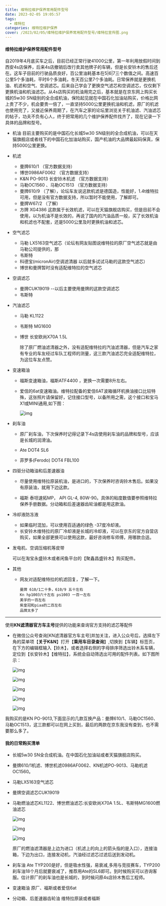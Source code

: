 ```yaml
---
title: 维特拉维护保养常用配件型号
date: 2023-02-05 19:05:57
tags:
  - 维特拉
categories: 维特拉维护保养  
cover: /2023/02/05/维特拉维护保养常用配件型号/维特拉宣传图.png
---
```


####  维特拉维护保养常用配件型号



自2019年4月底买车之后，目前已经正常行驶41000公里，第一年利用放假时间到西安4s店保养，后来4s店撤销后改行卖其他牌子的车辆，但是长安铃木的售后还在。这车子目前的行驶品质良好，百公里油耗基本在5|6|7三个数值之间。高速百公里5个多油耗，平时6个多油耗，冬天百公里7个多油耗。日常保养就是更换机油、机滤和空气、空调滤芯。后来自己学会了更换空气滤芯和空调滤芯，仅仅剩下更换机油和机油滤芯。从4s店购买的机油用完之后，基本就是在京东网上购买长城的5w30 SN级别的全合成机油，保险起见就在中国石化加油站购买，价格比网上贵了不少，机会要贵一倍了，一直坚持5000公里更换机油和机滤，原厂的机滤也使用完了，又接近保养周期了，在汽车之家的论坛里浏览关于机油滤、汽油滤芯的帖子，功夫不负有心人，终于把常用的几个维护保养配件找齐了，现在记录一下具体的品牌和型号。<!--more-->

* 机油   目前主要购买的是中国石化长城5w30  SN级别的全合成机油，可以在天猫旗舰店或者线下的中国石化加油站购买，国产机油的大品牌最起码保真，保持5000公里更换。

* 机滤

  * 曼牌610/1   （官方数据支持）
  * 博世0986AF0062 （官方数据支持）
  * K&N PO-9013 长安铃木机滤 （官方数据支持）
  * 马勒OC1560 、马勒OC1513  （官方数据支持）
  * 曼牌610/9 （了解），论坛车友说这款机滤是德国造，性能好，1.4t维特拉可用，但是没有官方数据支持，所以暂时不能使用，了解即可。
  * 曼牌W67/2  （了解）
  * 方牌  XG4386  这款属于长效机滤，可以在天猫旗舰店购买，但是目前不会使用，以为机油不是长效的，再说了国内的汽油品质一般，买了长效机油和机滤也不配套，还是5000公里及时更换机油和滤芯。

* 空气滤芯

  * 马勒 LX5163空气滤芯（论坛有网友贴图说维特拉的原厂空气滤芯就是由马勒公司提供的，那
  * 韦斯特
  * 科德宝(micronAir)空调滤清器
以后就多试试马勒的这款空气滤芯）
  * 博世和曼牌暂时没有适配维特拉的空气滤芯

* 空调滤芯

  * 曼牌CUK19019    --以后主要使用曼牌的这款空调滤芯
  * 韦斯特

* 汽油滤芯  

  * 马勒 KL1122

  * 韦斯特 MG1600

  * 博世 长安欧尚X70A 1.5L   

    除了原厂燃油滤清器之外，没有适配维特拉的汽油滤清器，但是汽车之家有专业的车友经过车队工程师的测量，这三款汽油滤芯完全适配维特拉，为这位车友点赞。

* 变速箱油

  * 福斯变速箱油，福斯ATF4400  ，更换一次需要8升左右。

  * 爱信的6at变速箱油。维特拉配备的爱信6AT波箱循环机换油接口比较特殊，这张照片请保留好，记住接口型号，以备所用之需，这个接口和宝马X1或MINI通用,如下图：

    ![img](/images/vitara/维特拉6AT变速箱循环机换油接口.png)

* 刹车油

  * 原厂刹车油，下次保养时记得记录下4s店使用刹车油的品牌和型号，应该是长城的润滑油。

  * Ate  DOT4  SL6

  * 菲罗多(Ferodo) DOT4 FBL100

    

* 四驱分动箱油和后差速器油

  * 尽量使用维特拉原装机油，是进口的，下次保养时咨询铃木售后。如果没有原装油，就用下边这款。

  * 福斯 泰坦速拓MP，   API  GL-4,  80W-90。具体的粘度数值要参照维特拉保养手册数据。分动箱和后差速器齿轮油都是用这款油。

    

* 冷却液防冻液

  * 如果临时混加，可以使用百适通的绿色 -37度冷却液。
  * 长安铃木维特拉的原厂冷却液是长城的冷却液，可以在京东的官方自营店购买，如果全部更换可以使用这款，最好咨询修车师傅，用哪款合适。

* 发电机、空调压缩机等皮带

  可以在淘宝永盛铃木或者闲鱼平台的【聚鑫昌盛铃木】购买配件。

* 其他

  * 网友对适配维特拉的机滤回复，了解一下。

    ~~~
    曼牌 610/1二十多，610/9 五十左右
    Kn hp1003六十左右 ps1003 一百一左右
    美孚的一百左右
    紫皇冠和piaa的二百左右
    品牌太多了
    ~~~

***

使用**KN滤清器官方车主号**提供的功能来查询官方支持的滤芯等配件

* 在微信公众号查询[KN滤清器官方车主号]并加关注，进入公众号后，选择左下角的菜单项【**关于K&N**】打开【**乘用车目录查询**】,切换到【车辆】标签页，在下方的编辑框输入【铃木】，或者选择右侧的字母排序筛选出铃木系车辆，定位到【长安铃木】【维特拉】，系统会自动筛选出可用的配件列表。如下图所示：

  ![img](/images/vitara/机油滤芯/kn-1.jpg)

  ![img](/images/vitara/机油滤芯/kn-2.jpg)
  
  ![img](/images/vitara/机油滤芯/kn-3.jpg)
  
  ![img](/images/vitara/机油滤芯/kn-4.jpg)
  
  ![img](/images/vitara/机油滤芯/kn-5.jpg)

我购买的是KN PO-9013,下面显示的几款互换产品：曼牌610/1、马勒OC1560、马勒OC1513，这三款都可以在网上买到，最后的两款在京东我没有查到，也不需要那么多了。

#### 我的日常购买清单

* 长城5w30  SN全合成机油。在中国石化加油站或者天猫旗舰店购买。

* 曼牌610/1机滤、博世机滤0986AF0062、KN机滤PO-9013、马勒机滤OC1560。

* 马勒LX5163空气滤芯

* 曼牌空调滤芯CUK19019

* 马勒燃油滤芯KL1122、博世燃油滤芯:长安欧尚X70A 1.5L、韦斯特MG1600燃油滤芯

  ![img](/images/vitara/燃油滤芯/马勒KL1122.jpg)

  ![img](/images/vitara/燃油滤芯/博世0986AF8208.jpg)

  ![img](/images/vitara/燃油滤芯/韦斯特MG1600.jpg)

  原厂的燃油滤清器是上边为进口（机滤上的向上的箭头指的是入口），连接油箱，下边为出口，连接发动机，汽油经过滤芯过滤后送到发动机。

* 刹车油   Ate   TYP200是好，但是吸水性强，易衰减,多用与竞技赛车，TYP200 刹车油18个月后就要衰减了，推荐用Ate的SL6即可。到时候购买可以咨询客服。估计原厂的刹车油也是长城的，到时候问原4s店铃木售后工程师。

* 变速箱油   原厂、福斯或者爱信6at

* 分动箱、后差速器齿轮油       维特拉原装或者福斯

  
